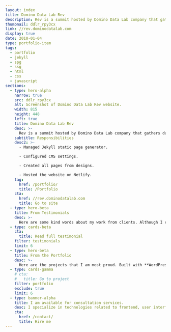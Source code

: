 ```yaml
---
layout: index
title: Domino Data Lab Rev
description: Rev is a summit hosted by Domino Data Lab company that gathers data science leaders in one place.
thumbnail: ddlr_rpy3cx
link: //rev.dominodatalab.com
display: true
date: 2010-01-04
type: portfolio-item
tags:
  - portfolio
  - jekyll
  - spg
  - ssg
  - html
  - css
  - javascript
sections:
  - type: hero-alpha
    narrow: true
    src: ddlr_rpy3cx
    alt: Screenshot of Domino Data Lab Rev website.
    width: 815
    height: 448
    left: true
    title: Domino Data Lab Rev
    desc: >-
      Rev is a summit hosted by Domino Data Lab company that gathers data science leaders in one place. The website runs on Jekyll.
    subtitle: Responsibilities
    desc2: >-
      - Managed Jekyll static page generator.

      - Configured CMS settings.

      - Created all pages from designs.

      - Hosted the website on Netlify.
    tag:
      href: /portfolio/
      title: /Portfolio
    cta:
      href: //rev.dominodatalab.com
      title: Go to site
  - type: hero-beta
    title: From Testimonials
    desc: >-
      Here are some kind words about my work from clients. Although I collaborated with clients from more than 10 countries, most of them come from **The United States**.
  - type: cards-beta
    cta:
      title: Read full testimonial
    filter: testimonials
    limit: 6
  - type: hero-beta
    title: From the Portfolio
    desc: >-
      Here are the projects that I am most proud. Built with **WordPress**, **Shopify**, **Jekyll**, and **Hugo**, among others.
  - type: cards-gamma
    # cta:
    #   title: Go to project
    filter: portfolio
    exclude: true
    limit: 6
  - type: banner-alpha
    title: I am available for consultation services.
    desc: I specialize in technologies related to frontend, user interface, and web development.
    cta:
      href: /contact/
      title: Hire me
---
```

